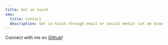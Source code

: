 ```yaml
---
title: Get in touch
seo:
  title: Contact
  description: Get in touch through email or social media! Let me know how I can help.
---
```


Connect with me on [Github](https://github.com/evelynluw)!

<!-- Thank you for reaching out! Whether you have a question, a suggestion, or just want to share your thoughts, I'm all ears. Feel free to get in touch through any of the methods below:

_Email:_
Feel free to drop me an email at [example@example.com](mailto:example@example.com), and I'll do my best to respond as soon as possible.

_Social Media:_
Connect with me on social media as well. Find me on [Twitter](https://twitter.com) or [LinkedIn](https://www.linkedin.com/). -->

